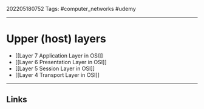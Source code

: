202205180752
Tags: #computer_networks #udemy

---

# Upper (host) layers
- [[Layer 7 Application Layer in OSI]]
- [[Layer 6 Presentation Layer in OSI]]
- [[Layer 5 Session Layer in OSI]]
- [[Layer 4 Transport Layer in OSI]]

---
## Links